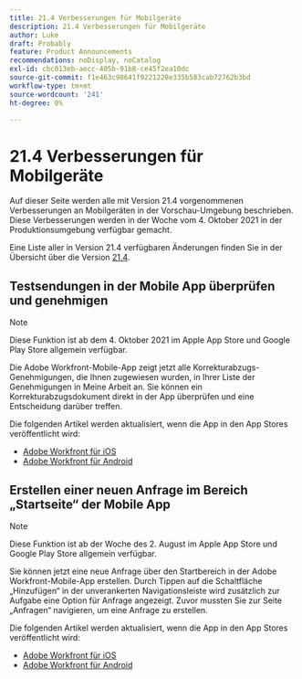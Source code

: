 ```yaml
---
title: 21.4 Verbesserungen für Mobilgeräte
description: 21.4 Verbesserungen für Mobilgeräte
author: Luke
draft: Probably
feature: Product Announcements
recommendations: noDisplay, noCatalog
exl-id: cbc013eb-aecc-405b-91b8-ce45f2ea10dc
source-git-commit: f1e463c90641f9221228e335b583cab72762b3bd
workflow-type: tm+mt
source-wordcount: '241'
ht-degree: 0%

---
```


# 21.4 Verbesserungen für Mobilgeräte

Auf dieser Seite werden alle mit Version 21.4 vorgenommenen Verbesserungen an Mobilgeräten in der Vorschau-Umgebung beschrieben. Diese Verbesserungen werden in der Woche vom 4. Oktober 2021 in der Produktionsumgebung verfügbar gemacht.

Eine Liste aller in Version 21.4 verfügbaren Änderungen finden Sie in der Übersicht über die Version [21.4](../../../product-announcements/product-releases/21.4-release-activity/21-4-release-overview.md).

## Testsendungen in der Mobile App überprüfen und genehmigen

>[!NOTE]
>
>Diese Funktion ist ab dem 4. Oktober 2021 im Apple App Store und Google Play Store allgemein verfügbar.

Die Adobe Workfront-Mobile-App zeigt jetzt alle Korrekturabzugs-Genehmigungen, die Ihnen zugewiesen wurden, in Ihrer Liste der Genehmigungen in Meine Arbeit an. Sie können ein Korrekturabzugsdokument direkt in der App überprüfen und eine Entscheidung darüber treffen.

Die folgenden Artikel werden aktualisiert, wenn die App in den App Stores veröffentlicht wird:

* [Adobe Workfront für iOS](../../../workfront-basics/mobile-apps/using-the-workfront-mobile-app/workfront-for-ios.md)
* [Adobe Workfront für Android](../../../workfront-basics/mobile-apps/using-the-workfront-mobile-app/workfront-for-android.md)

## Erstellen einer neuen Anfrage im Bereich „Startseite“ der Mobile App

>[!NOTE]
>
>Diese Funktion ist ab der Woche des 2. August im Apple App Store und Google Play Store allgemein verfügbar.

Sie können jetzt eine neue Anfrage über den Startbereich in der Adobe Workfront-Mobile-App erstellen. Durch Tippen auf die Schaltfläche „Hinzufügen“ in der unverankerten Navigationsleiste wird zusätzlich zur Aufgabe eine Option für Anfrage angezeigt. Zuvor mussten Sie zur Seite „Anfragen“ navigieren, um eine Anfrage zu erstellen.

Die folgenden Artikel werden aktualisiert, wenn die App in den App Stores veröffentlicht wird:

* [Adobe Workfront für iOS](../../../workfront-basics/mobile-apps/using-the-workfront-mobile-app/workfront-for-ios.md)
* [Adobe Workfront für Android](../../../workfront-basics/mobile-apps/using-the-workfront-mobile-app/workfront-for-android.md)
